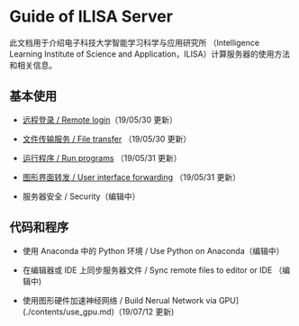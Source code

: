 # Guide of ILISA Server

此文档用于介绍电子科技大学智能学习科学与应用研究所 （Intelligence Learning Institute of Science and Application，ILISA）计算服务器的使用方法和相关信息。

## 基本使用

* [远程登录 / Remote login](./contents/远程登录.md)（19/05/30 更新）

* [文件传输服务 / File transfer](./contents/文件传输服务.md) （19/05/30 更新）

* [运行程序 / Run programs](./contents/运行程序.md) （19/05/31 更新）

* [图形界面转发 / User interface forwarding](./contents/图形界面转发.md) （19/05/31 更新）

* 服务器安全 / Security（编辑中）
  

## 代码和程序

* 使用 Anaconda 中的 Python 环境 / Use Python on Anaconda（编辑中）

* 在编辑器或 IDE 上同步服务器文件 / Sync remote files to editor or IDE （编辑中)

* 使用图形硬件加速神经网络 / Build Nerual Network via GPU](./contents/use_gpu.md)（19/07/12 更新)

